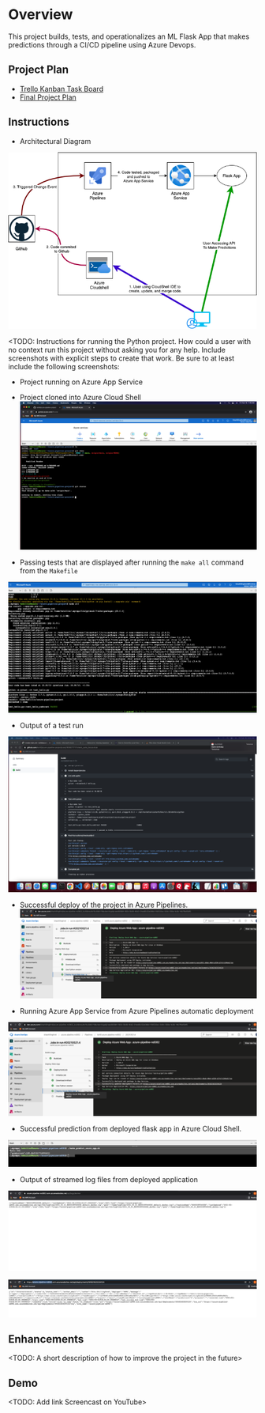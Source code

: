 # Overview

This project builds, tests, and operationalizes an ML Flask App that makes predictions through a CI/CD pipeline using Azure Devops.

## Project Plan

* [Trello Kanban Task Board](https://trello.com/invite/b/hVOAy40q/767e94ece0bc05aed4826aa9724596cf/building-azure-ci-cd-pipeline)
* [Final Project Plan](https://docs.google.com/spreadsheets/d/14MsfybRl9IBQCXpz52GzsAPmwmYQJjL2XewXLKN9vyg/edit?usp=sharing)

## Instructions

* Architectural Diagram

![CI/CD Architectural Diagram](./images/ArchitecturalDiagram.drawio.png)

<TODO:  Instructions for running the Python project.  How could a user with no context run this project without asking you for any help.  Include screenshots with explicit steps to create that work. Be sure to at least include the following screenshots:

* Project running on Azure App Service

* Project cloned into Azure Cloud Shell
![Cloned Project - Azure Cloud Shell](./images/3_Cloned_Project_AzureCloudShell.png)

* Passing tests that are displayed after running the `make all` command from the `Makefile`

![Make All Passing Test](./images/3.3_Local_Test.png)

* Output of a test run

![Passing Tests - Github Actions](./images/4_Github_Actions_Build.png)

* Successful deploy of the project in Azure Pipelines.  
![Completed - Azure Pipeline](./images/PipelineCompleted.png)

* Running Azure App Service from Azure Pipelines automatic deployment

![Running Azure App Server - Azure Pipeline](./images/AzureAppService.png)

* Successful prediction from deployed flask app in Azure Cloud Shell.  

![Prediction](./images/Prediction.png)

* Output of streamed log files from deployed application

![Output Of Streamed Logs](./images/Logs1.png)

![Output Of Streamed Logs After Pipeline Deployment](./images/Logs2.png)
>

## Enhancements

<TODO: A short description of how to improve the project in the future>

## Demo 

<TODO: Add link Screencast on YouTube>


